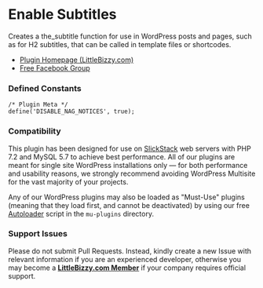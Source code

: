 # Enable Subtitles

Creates a the_subtitle function for use in WordPress posts and pages, such as for H2 subtitles, that can be called in template files or shortcodes.

* [Plugin Homepage (LittleBizzy.com)](https://www.littlebizzy.com/plugins/enable-subtitles)
* [Free Facebook Group](https://www.facebook.com/groups/littlebizzy/)

### Defined Constants

    /* Plugin Meta */
    define('DISABLE_NAG_NOTICES', true);

### Compatibility

This plugin has been designed for use on [SlickStack](https://slickstack.io) web servers with PHP 7.2 and MySQL 5.7 to achieve best performance. All of our plugins are meant for single site WordPress installations only — for both performance and usability reasons, we strongly recommend avoiding WordPress Multisite for the vast majority of your projects.

Any of our WordPress plugins may also be loaded as "Must-Use" plugins (meaning that they load first, and cannot be deactivated) by using our free [Autoloader](https://github.com/littlebizzy/autoloader) script in the `mu-plugins` directory.

### Support Issues

Please do not submit Pull Requests. Instead, kindly create a new Issue with relevant information if you are an experienced developer, otherwise you may become a [**LittleBizzy.com Member**](https://www.littlebizzy.com/members) if your company requires official support.

